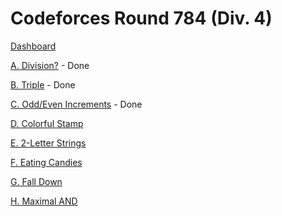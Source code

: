 # Codeforces Round 784 (Div. 4)

[Dashboard](https://codeforces.com/contest/1669)

[A. Division?](https://codeforces.com/contest/1669/problem/A) - Done

[B. Triple](https://codeforces.com/contest/1669/problem/B) - Done

[C. Odd/Even Increments](https://codeforces.com/contest/1669/problem/C) - Done

[D. Colorful Stamp](https://codeforces.com/contest/1669/problem/D)

[E. 2-Letter Strings](https://codeforces.com/contest/1669/problem/E)

[F. Eating Candies](https://codeforces.com/contest/1669/problem/F)

[G. Fall Down](https://codeforces.com/contest/1669/problem/G)

[H. Maximal AND](https://codeforces.com/contest/1669/problem/H)
